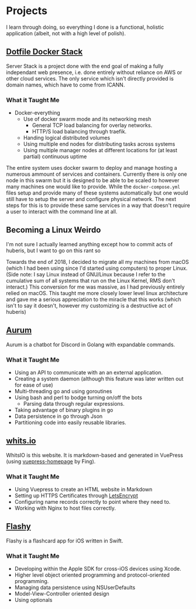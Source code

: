 # Projects

I learn through doing, so everything I done is a functional, holistic application (albeit, not with a high level of polish).

<MarkdownCard>

## [Dotfile Docker Stack](https://git.dotfile.sh/dotfile/docker-composers)

Server Stack is a project done with the end goal of making a fully independant web presence, i.e. done entirely without reliance on AWS or other cloud services. The only service which isn't directly provided is domain names, which have to come from ICANN.

### What it Taught Me
- Docker-everything
	- Use of docker swarm mode and its networking mesh
		- General TCP load balancing for overlay networks.
		- HTTP/S load balancing through traefik.
	- Handing logical distributed volumes
	- Using multiple end nodes for distributing tasks across systems
	- Using multiple manager nodes at different locations for (at least partial) continuous uptime

The entire system uses docker swarm to deploy and manage hosting a numerous ammount of services and containers. Currently there is only one node in this swarm but it is designed to be able to be scaled to however many machines one would like to provide. While the `docker-compose.yml` files setup and provide many of these systems automatically but one would still have to setup the server and configure physical network. The next steps for this is to provide these same services in a way that doesn't require a user to interact with the command line at all.

</MarkdownCard>

<MarkdownCard>

## Becoming a Linux Weirdo

I'm not sure I actually learned anything except how to commit acts of huberis, but I want to go on this rant so

Towards the end of 2018, I decided to migrate all my machines from macOS (which I had been using since I'd started using computers) to proper Linux. (Side note: I say Linux instead of GNU/Linux because I refer to the cumulative sum of all systems that run on the Linux Kernel, RMS don't interact.) This conversion for me was massive, as I had previously entirely relied on macOS. This taught me more closely lower level linux architecture and gave me a serious appreciation to the miracle that this works (which isn't to say it doesn't, however my customizing is a destructive act of huberis)

</MarkdownCard>

<MarkdownCard>

## [Aurum](https://git.dotfile.sh/aurum)

Aurum is a chatbot for Discord in Golang with expandable commands.

### What it Taught Me
- Using an API to communicate with an an external application.
- Creating a system daemon (although this feature was later written out for ease of use)
- Multi-threading go and using goroutines
- Using bash and perl to bodge turning on/off the bots
	- Parsing data through regular expressions.
- Taking advantage of binary plugins in go
- Data persistence in go through Json
- Partitioning code into easily reusable libraries.

</MarkdownCard>

<MarkdownCard>

## [whits.io](https://git.dotfile.sh/colm/whitsio)

WhitsIO is this website. It is markdown-based and generated in VuePress (using [vuepress-homepage](https://github.com/mtobeiyf/vuepress-homepage) by Fing).

### What it Taught Me
- Using Vuepress to create an HTML website in Markdown
- Setting up HTTPS Certificates through [LetsEncrypt](https://letsencrypt.org)
- Configuring name records correctly to point where they need to.
- Working with Nginx to host files correctly.

</MarkdownCard>

<MarkdownCard>

## [Flashy](https://github.com/HyperChicken-Interactive/flashcard)

Flashy is a flashcard app for iOS written in Swift.

### What it Taught Me
- Developing within the Apple SDK for cross-iOS devices using Xcode.
- Higher level object oriented programming and protocol-oriented programming.
- Managing data persistence using NSUserDefaults
- Model-View-Controller oriented design
- Using optionals

</MarkdownCard>